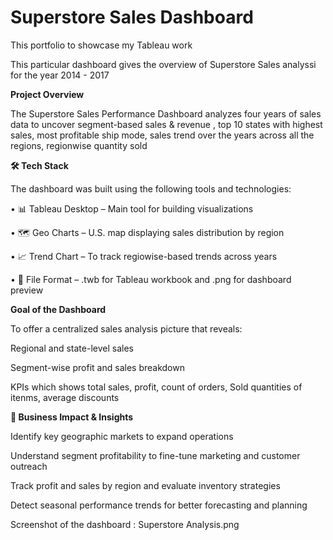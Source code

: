# Superstore Sales Dashboard

This portfolio to showcase my Tableau work

This particular dashboard gives the overview of Superstore Sales analyssi for the year 2014 - 2017

**Project Overview**

The Superstore Sales Performance Dashboard analyzes four years of sales data to uncover segment-based sales & revenue , top 10 states with highest sales, most profitable ship mode, sales trend over the years across all the regions, regionwise quantity sold 

**🛠️ Tech Stack**

The dashboard was built using the following tools and technologies:

• 📊 Tableau Desktop – Main tool for building  visualizations

• 🗺️ Geo Charts – U.S. map displaying sales distribution by region

• 📈 Trend Chart – To track regiowise-based trends across years

• 📁 File Format – .twb for Tableau workbook and .png for dashboard preview


**Goal of the Dashboard**

To offer a centralized sales analysis picture that reveals:

Regional and state-level sales 

Segment-wise profit and sales breakdown

KPIs which shows total sales, profit, count of orders, Sold quantities of itenms, average discounts


**🚀 Business Impact & Insights**

Identify key geographic markets to expand operations

Understand segment profitability to fine-tune marketing and customer outreach

Track profit and sales by region and evaluate inventory strategies

Detect seasonal performance trends for better forecasting and planning

Screenshot of the dashboard : Superstore Analysis.png
